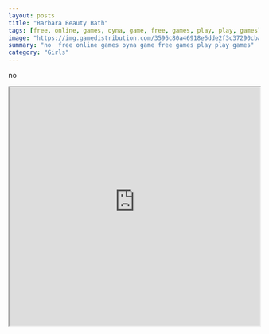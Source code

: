 ```yaml
---
layout: posts
title: "Barbara Beauty Bath"
tags: [free, online, games, oyna, game, free, games, play, play, games]
image: "https://img.gamedistribution.com/3596c80a46918e6dde2f3c37290cba47.jpg"
summary: "no  free online games oyna game free games play play games"
category: "Girls"
---
```


no

<iframe width="100%" height="480px;" src="https://flash.gamedistribution.com?game=3596c80a46918e6dde2f3c37290cba47"></iframe>
